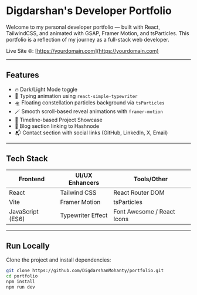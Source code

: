 #  Digdarshan's Developer Portfolio

Welcome to my personal developer portfolio — built with React, TailwindCSS, and animated with GSAP, Framer Motion, and tsParticles. This portfolio is a reflection of my journey as a full-stack web developer.

Live Site 🌐: [https://yourdomain.com](https://yourdomain.com)

---

##  Features

- 🔥 Dark/Light Mode toggle
- 🧠 Typing animation using `react-simple-typewriter`
- 🛸 Floating constellation particles background via `tsParticles`
- 🪄 Smooth scroll-based reveal animations with `framer-motion`
- 🧱 Timeline-based Project Showcase
- 💼 Blog section linking to Hashnode
- 📬 Contact section with social links (GitHub, LinkedIn, X, Email)

---

##  Tech Stack

| Frontend        | UI/UX Enhancers | Tools/Other           |
|-----------------|------------------|------------------------|
| React           | Tailwind CSS     | React Router DOM       |
| Vite            | Framer Motion    | tsParticles            |
| JavaScript (ES6)| Typewriter Effect| Font Awesome / React Icons |

---

##  Run Locally

Clone the project and install dependencies:

```bash
git clone https://github.com/DigdarshanMohanty/portfolio.git
cd portfolio
npm install
npm run dev
